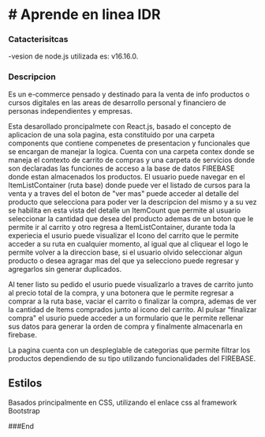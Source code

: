 
# # Aprende en linea IDR


### Catacterisitcas

-vesion de node.js utilizada es: v16.16.0.

### Descripcion
 Es un e-commerce  pensado y destinado para la venta de info productos o cursos digitales en las areas de desarrollo personal y financiero de personas independientes y empresas.
 
 Esta desarollado proncipalmete con React.js, basado el concepto de aplicacion de una sola pagina, esta constituido por una carpeta components que contiene  compenetes de presentacion y funcionales que se encargan de manejar la logica. Cuenta con una carpeta contex donde se maneja el contexto de carrito de compras y una carpeta de servicios donde son declaradas las funciones de acceso a la base de datos FIREBASE donde estan almacenados los productos. El usuario puede navegar en el ItemListContainer (ruta base) donde puede ver el listado de cursos para la venta y a traves del el boton de "ver mas" puede acceder al detalle del producto que selecciona para poder ver la descripcion del mismo y a su vez se habilita en esta vista del detalle un ItemCount que permite al usuario seleccionar la cantidad que desea del producto ademas de un boton que le permite ir al carrito y otro regresa a ItemListContainer, durante toda la experiecia el usurio puede visualizar el Icono del carrito que le permite acceder a su ruta en cualquier momento, al igual que al cliquear el logo le permite volver a la direccion base, si el usuario olvido seleccionar algun producto o desea agragar mas del que ya selecciono puede regresar y agregarlos sin generar duplicados.
 
 
 Al tener listo su pedido el usurio puede visualizarlo a traves de carrito junto al precio total de la compra, y una botonera que le permite regresar a comprar a la ruta base, vaciar el carrito o finalizar la compra, ademas de ver la cantidad de Items comprados junto al icono del carrito. Al pulsar "finalizar compra" el usurio puede acceder a un formulario que le permite rellenar sus datos para generar la orden de compra y finalmente almacenarla  en firebase.
 
 
 La pagina cuenta con un despleglable de categorias que permite filtrar los productos dependiendo de su tipo utilizando funcionalidades del FIREBASE.


## Estilos

Basados principalmente en CSS, utilizando el enlace css al  framework  Bootstrap 

###End